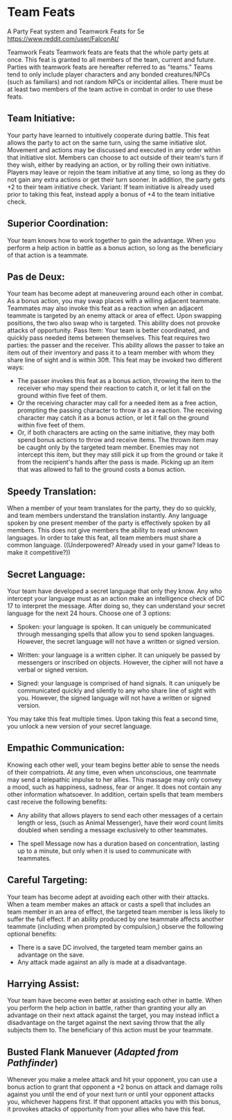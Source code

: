# Team Feats
A Party Feat system and Teamwork Feats for 5e
https://www.reddit.com/user/FalconAt/
 

Teamwork Feats
Teamwork feats are feats that the whole party gets at once. This feat is granted to all members of the team, current and future. Parties with teamwork feats are hereafter referred to as "teams." Teams tend to only include player characters and any bonded creatures/NPCs (such as familiars) and not random NPCs or incidental allies. There must be at least two members of the team active in combat in order to use these feats.

## Team Initiative:
Your party have learned to intuitively cooperate during battle. This feat allows the party to act on the same turn, using the same initiative slot. Movement and actions may be discussed and executed in any order within that initiative slot. Members can choose to act outside of their team's turn if they wish, either by readying an action, or by rolling their own initiative. Players may leave or rejoin the team initiative at any time, so long as they do not gain any extra actions or get their turn sooner.
In addition, the party gets +2 to their team initiative check.
Variant: If team initiative is already used prior to taking this feat, instead apply a bonus of +4 to the team initiative check.

## Superior Coordination:
Your team knows how to work together to gain the advantage. When you perform a help action in battle as a bonus action, so long as the beneficiary of that action is a teammate.

## Pas de Deux:
Your team has become adept at maneuvering around each other in combat. As a bonus action, you may swap places with a willing adjacent teammate. Teammates may also invoke this feat as a reaction when an adjacent teammate is targeted by an enemy attack or area of effect. Upon swapping positions, the two also swap who is targeted. This ability does not provoke attacks of opportunity.
Pass Item:
Your team is better coordinated, and quickly pass needed items between themselves. This feat requires two parties: the passer and the receiver. This ability allows the passer to take an item out of their inventory and pass it to a team member with whom they share line of sight and is within 30ft. This feat may be invoked two different ways:
 * The passer invokes this feat as a bonus action, throwing the item to the receiver who may spend their reaction to catch it, or let it fall on the ground within five feet of them.
 * Or the receiving character may call for a needed item as a free action, prompting the passing character to throw it as a reaction. The receiving character may catch it as a bonus action, or let it fall on the ground within five feet of them.
 * Or, if both characters are acting on the same initiative, they may both spend bonus actions to throw and receive items.
The thrown item may be caught only by the targeted team member. Enemies may not intercept this item, but they may still pick it up from the ground or take it from the recipient's hands after the pass is made. Picking up an item that was allowed to fall to the ground costs a bonus action.

## Speedy Translation:
When a member of your team translates for the party, they do so quickly, and team members understand the translation instantly. Any language spoken by one present member of the party is effectively spoken by all members. This does not give members the ability to read unknown languages. In order to take this feat, all team members must share a common language. ((Underpowered? Already used in your game? Ideas to make it competitive?))

## Secret Language:
Your team have developed a secret language that only they know. Any who intercept your language must as an action make an intelligence check of DC 17 to interpret the message. After doing so, they can understand your secret language for the next 24 hours.
Choose one of 3 options:

 * Spoken: your language is spoken. It can uniquely be communicated through messanging spells that allow you to send spoken languages. However, the secret language will not have a written or signed version.

 * Written: your language is a written cipher. It can uniquely be passed by messengers or inscribed on objects. However, the cipher will not have a verbal or signed version.

 * Signed: your language is comprised of hand signals. It can uniquely be communicated quickly and silently to any who share line of sight with you. However, the signed language will not have a written or signed version.

You may take this feat multiple times. Upon taking this feat a second time, you unlock a new version of your secret language.

## Empathic Communication:
Knowing each other well, your team begins better able to sense the needs of their compatriots. At any time, even when unconscious, one teammate may send a telepathic impulse to her allies. This massage may only convey a mood, such as happiness, sadness, fear or anger. It does not contain any other information whatsoever.
In addition, certain spells that team members cast receive the following benefits:

 * Any ability that allows players to send each other messages of a certain length or less, (such as Animal Messenger), have their word count limits doubled when sending a message exclusively to other teammates.

 * The spell Message now has a duration based on concentration, lasting up to a minute, but only when it is used to communicate with teammates.

## Careful Targeting:
Your team has become adept at avoiding each other with their attacks. When a team member makes an attack or casts a spell that includes an team member in an area of effect, the targeted team member is less likely to suffer the full effect. If an ability produced by one teammate affects another teammate (including when prompted by compulsion,) observe the following optional benefits:
 * There is a save DC involved, the targeted team member gains an advantage on the save.
 * Any attack made against an ally is made at a disadvantage.

## Harrying Assist:
Your team have become even better at assisting each other in battle. When you perform the help action in battle, rather than granting your ally an advantage on their next attack against the target, you may instead inflict a disadvantage on the target against the next saving throw that the ally subjects them to. The beneficiary of this action must be your teammate.

## Busted Flank Manuever (*Adapted from Pathfinder*)
Whenever you make a melee attack and hit your opponent, you can use a bonus action to grant that opponent a +2 bonus on attack and damage rolls against you until the end of your next turn or until your opponent attacks you, whichever happens first. If that opponent attacks you with this bonus, it provokes attacks of opportunity from your allies who have this feat.

